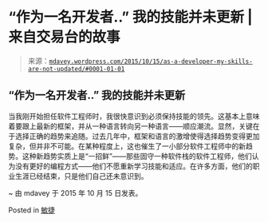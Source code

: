 <!--yml

分类：未分类

date: 2024-05-18 05:39:17

-->

# “作为一名开发者..” 我的技能并未更新 | 来自交易台的故事

> 来源：[`mdavey.wordpress.com/2015/10/15/as-a-developer-my-skills-are-not-updated/#0001-01-01`](https://mdavey.wordpress.com/2015/10/15/as-a-developer-my-skills-are-not-updated/#0001-01-01)

## “作为一名开发者..” 我的技能并未更新

当我刚开始担任软件工程师时，我很快意识到必须保持技能的领先。这基本上意味着要跟上最新的框架，并从一种语言转向另一种语言——顺应潮流。显然，关键在于选择正确的趋势来追随。过去几年中，框架和语言的激增使得选择趋势变得更加复杂，但并非不可能。在某种程度上，这也催生了一小部分软件工程师中的新趋势。这种新趋势实质上是“一招鲜”——那些固守一种软件栈的软件工程师，他们认为没有更好的编程方式——他们不愿重新学习技能和适应。在许多方面，他们的职业生涯已经结束，只是他们自己还未意识到。

~ 由 mdavey 于 2015 年 10 月 15 日发表。

Posted in [敏捷](https://mdavey.wordpress.com/category/agile/)
